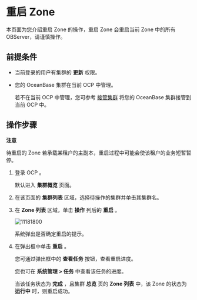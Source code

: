 重启 Zone 
============================

本页面为您介绍重启 Zone 的操作，重启 Zone 会重启当前 Zone 中的所有 OBServer，请谨慎操作。

前提条件 
-------------------------

* 当前登录的用户有集群的 **更新** 权限。

  

* 您的 OceanBase 集群在当前 OCP 中管理。

  若不在当前 OCP 中管理，您可参考 [接管集群](/zh-CN/3.ob-cloud-platform/4.manage-clusters/3.basic-operations/1.takeover-cluster.md) 将您的 OceanBase 集群接管到当前 OCP 中。
  




操作步骤 
-------------------------

**注意**



待重启的 Zone 若承载某租户的主副本，重启过程中可能会使该租户的业务短暂暂停。

1. 登录 OCP 。

   默认进入 **集群概览** 页面。
   

2. 在该页面的 **集群列表** 区域，选择待操作的集群并单击其集群名。

   

3. 在 **Zone 列表** 区域，单击 **操作** 列后的 **重启** 。

   ![11181800](https://help-static-aliyun-doc.aliyuncs.com/assets/img/zh-CN/4696467361/p355146.png)

   系统弹出是否确定重启的提示。
   

4. 在弹出框中单击 **重启** 。

   您可通过弹出框中的 **查看任务** 按钮，查看重启进度。

   您也可在 **系统管理 \> 任务** 中查看该任务的进度。

   当该任务状态为 **完成** ，且集群 **总览** 页的 **Zone 列表** 中，该 Zone 的状态为 **运行中** 时，则重启成功。
   




